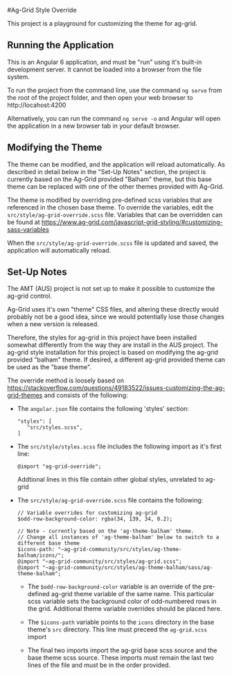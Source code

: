#Ag-Grid Style Override

This project is a playground for customizing the theme for ag-grid.

## Running the Application

This is an Angular 6 application, and must be "run" using it's built-in development server.
It cannot be loaded into a browser from the file system.

To run the project from the command line, use the command `ng serve` from the root of the project
folder, and then open your web browser to http://locahost:4200

Alternatively, you can run the command `ng serve -o` and Angular will open the application
in a new browser tab in your default browser.

## Modifying the Theme
The theme can be modified, and the application will reload automatically.
As described in detail below in the "Set-Up Notes" section, the project is currently
based on the Ag-Grid provided "Balham" theme, but this base theme can be replaced with one of the other
themes provided with Ag-Grid.

The theme is modified by overriding pre-defined scss variables that are referenced in the chosen base theme.
To override the variables, edit the `src/style/ag-grid-override.scss` file.
Variables that can be overridden can be found at 
https://www.ag-grid.com/javascript-grid-styling/#customizing-sass-variables

When the `src/style/ag-grid-override.scss` file is updated and saved, the application will automatically reload.


## Set-Up Notes
The AMT (AUS) project is not set up to make it possible to customize the ag-grid control.

Ag-Grid uses it's own "theme" CSS files, and altering these directly would probably not be a 
good idea, since we would potentially lose those changes when a new version is released.

Therefore, the styles for ag-grid in this project have been installed somewhat differently
from the way they are install in the AUS project. The ag-grid style installation for this project
is based on modifying the ag-grid provided "balham" theme. If desired, a different ag-grid provided theme
can be used as the "base theme".

The override method is loosely based on https://stackoverflow.com/questions/49183522/issues-customizing-the-ag-grid-themes
and consists of the following:

 * The `angular.json` file contains the following 'styles' section:

       "styles": [
          "src/styles.scss",
       ]


 * The `src/style/styles.scss` file includes the following import as it's first line:

       @import "ag-grid-override";
   
   Addtional lines in this file contain other global styles, unrelated to ag-grid
 
 
 * The `src/style/ag-grid-override.scss` file contains the following: 
 
       // Variable overrides for customizing ag-grid
       $odd-row-background-color: rgba(34, 139, 34, 0.2);
    
       // Note - currently based on the 'ag-theme-balham' theme.
       // Change all instances of 'ag-theme-balham' below to switch to a different base theme
       $icons-path: "~ag-grid-community/src/styles/ag-theme-balham/icons/";
       @import "~ag-grid-community/src/styles/ag-grid.scss";
       @import "~ag-grid-community/src/styles/ag-theme-balham/sass/ag-theme-balham";
 
    * The `$odd-row-background-color` variable is an override of the pre-defined ag-grid theme variable of the same name.
      This particular scss variable sets the background color of odd-numbered rows in the grid. Additional theme variable 
      overrides should be placed here.
      
    * The `$icons-path` variable points to the `icons` directory in the base theme's `src` directory.
      This line must preceed the `ag-grid.scss` import
          
    * The final two imports import the ag-grid base scss source and the base theme scss source.
      These imports must remain the last two lines of the file and must be in the order provided.
      
